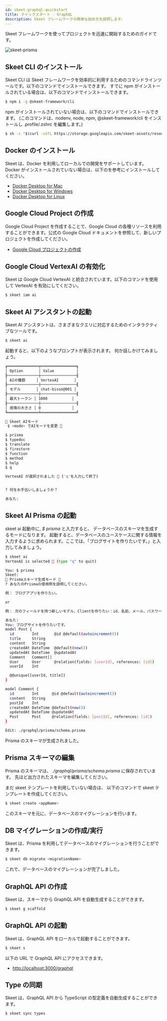 ```yaml
---
id: skeet-graphql-quickstart
title: クイックスタート - GraphQL
description: Skeet フレームワークの簡単な始め方を説明します。
---
```


Skeet フレームワークを使ってプロジェクトを迅速に開始するためのガイドです。

![skeet-prisma](https://storage.googleapis.com/skeet-assets/animation/skeet-prisma.gif)

## Skeet CLI のインストール

Skeet CLI は Skeet フレームワークを効率的に利用するためのコマンドラインツールです。以下のコマンドでインストールできます。
すでに npm がインストールされている場合は、以下のコマンドでインストールできます。

```bash
$ npm i -g @skeet-framework/cli
```

npm がインストールされていない場合は、以下のコマンドでインストールできます。
(このコマンドは、nodenv, node, npm, @skeet-framework/cli をインストールし .profile/.zshrc を編集します。)

```bash
$ sh -c "$(curl -sSfL https://storage.googleapis.com/skeet-assets/resources/v1.0.2-install)"
```

## Docker のインストール

Skeet は、Docker を利用してローカルでの開発をサポートしています。
Docker がインストールされていない場合は、以下のを参考にインストールしてください。

- [Docker Desktop for Mac](https://docs.docker.com/docker-for-mac/install/)
- [Docker Desktop for Windows](https://docs.docker.com/docker-for-windows/install/)
- [Docker Desktop for Linux](https://docs.docker.com/engine/install/)

## Google Cloud Project の作成

Google Cloud Project を作成することで、Google Cloud の各種リソースを利用することができます。公式の Google Cloud ドキュメントを参照して、新しいプロジェクトを作成してください。

- [Google Cloud プロジェクトの作成](https://cloud.google.com/resource-manager/docs/creating-managing-projects?hl=ja)

## Google Cloud VertexAI の有効化

Skeet は Google Cloud VertexAI と統合されています。以下のコマンドを使用して VertexAI を有効にしてください。

```bash
$ skeet iam ai
```

## Skeet AI アシスタントの起動

Skeet AI アシスタントは、さまざまなクエリに対応するためのインタラクティブなツールです。

```bash
$ skeet ai
```

起動すると、以下のようなプロンプトが表示されます。
何か話しかけてみましょう。

```bash
╔══════════════╤════════════════╗
│ Option       │ Value          │
╟──────────────┼────────────────╢
│ AIの種類     │ VertexAI       │
╟──────────────┼────────────────╢
│ モデル       │ chat-bison@001 │
╟──────────────┼────────────────╢
│ 最大トークン │ 1000           │
╟──────────────┼────────────────╢
│ 感情の大きさ │ 0              │
╚══════════════╧════════════════╝

🤖 Skeet AIモード
 $ <mode> でAIモードを変更 🤖

$ prisma
$ typedoc
$ translate
$ firestore
$ function
$ method
$ help
$ q

VertexAI が選択されました 🤖 ('q'を入力して終了)


? 何をお手伝いしましょうか？

あなた:
```

## Skeet AI Prisma の起動

skeet ai 起動中に, _$ prisma_ と入力すると、
データベースのスキーマを生成するモードになります。
起動すると、データベースのユースケースに関する情報を入力するように求められます。ここでは、「ブログサイトを作りたいです。」と入力してみましょう。

```bash
$ skeet ai
VertexAI is selected 🤖 (type "q" to quit)

You: $ prisma
Skeet:
🤖 Prismaスキーマ生成モード 🤖
? あなたのPrismaの使用例を説明してください。

例： ブログアプリを作りたい。

or

例： 次のフィールドを持つ新しいモデル、Clientを作りたい：id、名前、メール、パスワード、作成日、更新日。

あなた:
You: ブログサイトを作りたいです。
model Post {
  id        Int       @id @default(autoincrement())
  title     String
  content   String
  createdAt DateTime  @default(now())
  updatedAt DateTime  @updatedAt
  Comment   Comment[]
  User      User      @relation(fields: [userId], references: [id])
  userId    Int

  @@unique([userId, title])
}

model Comment {
  id        Int      @id @default(autoincrement())
  content   String
  postId    Int
  createdAt DateTime @default(now())
  updatedAt DateTime @updatedAt
  Post      Post     @relation(fields: [postId], references: [id])
}

Edit: ./graphql/prisma/schema.prisma
```

Prisma のスキーマが生成されました。

## Prisma スキーマの編集

Prisma のスキーマは、
_./graphql/prisma/schema.prisma_
に保存されています。
先ほど出力されたスキーマを編集してください。

まだ skeet テンプレートを利用していない場合は、
以下のコマンドで skeet テンプレートを作成してください。

```bash
$ skeet create <appName>
```

このスキーマを元に、データベースのマイグレーションを行います。

## DB マイグレーションの作成/実行

Skeet は、Prisma を利用してデータベースのマイグレーションを行うことができます。

```bash
$ skeet db migrate <migrationName>
```

これで、データベースのマイグレーションが完了しました。

## GraphQL API の作成

Skeet は、スキーマから GraphQL API を自動生成することができます。

```bash
$ skeet g scaffold
```

## GraphQL API の起動

Skeet は、GraphQL API をローカルで起動することができます。

```bash
$ skeet s
```

以下の URL で GraphQL API にアクセスできます。

- [http://localhost:3000/graphql](http://localhost:3000/graphql)

## Type の同期

Skeet は、GraphQL API から TypeScript の型定義を自動生成することができます。

```bash
$ skeet sync types
```
